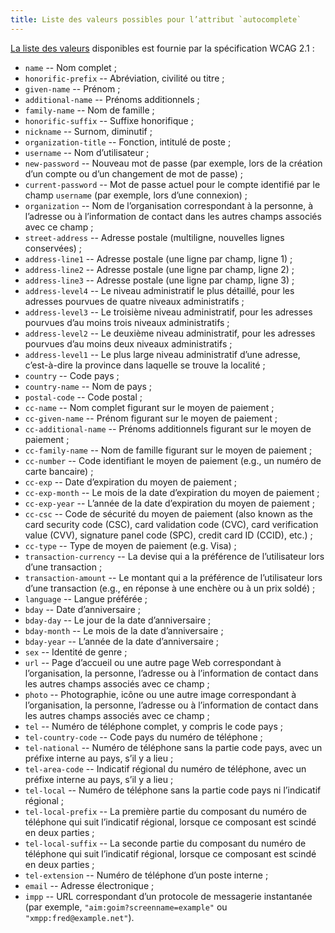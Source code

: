 ```yaml
---
title: Liste des valeurs possibles pour l’attribut `autocomplete`
---
```


[La liste des valeurs](https://www.w3.org/Translations/WCAG21-fr/#input-purposes) disponibles est fournie par la spécification WCAG 2.1 :

- `name` -- Nom complet ;
- `honorific-prefix` -- Abréviation, civilité ou titre ;
- `given-name` -- Prénom ;
- `additional-name` -- Prénoms additionnels ;
- `family-name` -- Nom de famille ;
- `honorific-suffix` -- Suffixe honorifique ;
- `nickname` -- Surnom, diminutif ;
- `organization-title` -- Fonction, intitulé de poste ;
- `username` -- Nom d’utilisateur ;
- `new-password` -- Nouveau mot de passe (par exemple, lors de la création d’un compte ou d’un changement de mot de passe) ;
- `current-password` -- Mot de passe actuel pour le compte identifié par le champ `username` (par exemple, lors d’une connexion) ;
- `organization` -- Nom de l’organisation correspondant à la personne, à l’adresse ou à l’information de contact dans les autres champs associés avec ce champ ;
- `street-address` -- Adresse postale (multiligne, nouvelles lignes conservées) ;
- `address-line1` -- Adresse postale (une ligne par champ, ligne 1) ;
- `address-line2` -- Adresse postale (une ligne par champ, ligne 2) ;
- `address-line3` -- Adresse postale (une ligne par champ, ligne 3) ;
- `address-level4` -- Le niveau administratif le plus détaillé, pour les adresses pourvues de quatre niveaux administratifs ;
- `address-level3` -- Le troisième niveau administratif, pour les adresses pourvues d’au moins trois niveaux administratifs ;
- `address-level2` -- Le deuxième niveau administratif, pour les adresses pourvues d’au moins deux niveaux administratifs ;
- `address-level1` -- Le plus large niveau administratif d’une adresse, c’est-à-dire la province dans laquelle se trouve la localité ;
- `country` -- Code pays ;
- `country-name` -- Nom de pays ;
- `postal-code` -- Code postal ;
- `cc-name` -- Nom complet figurant sur le moyen de paiement ;
- `cc-given-name` -- Prénom figurant sur le moyen de paiement ;
- `cc-additional-name` -- Prénoms additionnels figurant sur le moyen de paiement ;
- `cc-family-name` -- Nom de famille figurant sur le moyen de paiement ;
- `cc-number` -- Code identifiant le moyen de paiement (e.g., un numéro de carte bancaire) ;
- `cc-exp` -- Date d’expiration du moyen de paiement ;
- `cc-exp-month` -- Le mois de la date d’expiration du moyen de paiement ;
- `cc-exp-year` -- L’année de la date d’expiration du moyen de paiement ;
- `cc-csc` -- Code de sécurité du moyen de paiement <span lang="en">(also known as the card security code (CSC), card validation code (CVC), card verification value (CVV), signature panel code (SPC), credit card ID (CCID), etc.)</span> ;
- `cc-type` -- Type de moyen de paiement (e.g. Visa) ;
- `transaction-currency` -- La devise qui a la préférence de l’utilisateur lors d’une transaction ;
- `transaction-amount` -- Le montant qui a la préférence de l’utilisateur lors d’une transaction (e.g., en réponse à une enchère ou à un prix soldé) ;
- `language` -- Langue préférée ;
- `bday` -- Date d’anniversaire ;
- `bday-day` -- Le jour de la date d’anniversaire ;
- `bday-month` -- Le mois de la date d’anniversaire ;
- `bday-year` -- L’année de la date d’anniversaire ;
- `sex` -- Identité de genre ;
- `url` -- Page d’accueil ou une autre page Web correspondant à l’organisation, la personne, l’adresse ou à l’information de contact dans les autres champs associés avec ce champ ;
- `photo` -- Photographie, icône ou une autre image correspondant à l’organisation, la personne, l’adresse ou à l’information de contact dans les autres champs associés avec ce champ ;
- `tel` -- Numéro de téléphone complet, y compris le code pays ;
- `tel-country-code` -- Code pays du numéro de téléphone ;
- `tel-national` -- Numéro de téléphone sans la partie code pays, avec un préfixe interne au pays, s’il y a lieu ;
- `tel-area-code` -- Indicatif régional du numéro de téléphone, avec un préfixe interne au pays, s’il y a lieu ;
- `tel-local` -- Numéro de téléphone sans la partie code pays ni l’indicatif régional ;
- `tel-local-prefix` -- La première partie du composant du numéro de téléphone qui suit l’indicatif régional, lorsque ce composant est scindé en deux parties ;
- `tel-local-suffix` -- La seconde partie du composant du numéro de téléphone qui suit l’indicatif régional, lorsque ce composant est scindé en deux parties ;
- `tel-extension` -- Numéro de téléphone d’un poste interne ;
- `email` -- Adresse électronique ;
- `impp` -- URL correspondant d’un protocole de messagerie instantanée (par exemple, `"aim:goim?screenname=example"` ou `"xmpp:fred@example.net"`).
